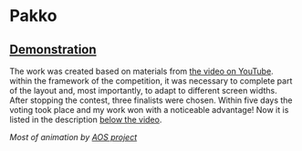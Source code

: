 <h1>Pakko</h1>
<h2>
    <a href="https://anodoree.github.io/Pakko/">
        Demonstration
    </a>
</h2>
<p>
    The work was created based on materials from <a href="https://www.youtube.com/watch?v=oxQpayexHnI&t=6s">the video on YouTube</a>. within the framework of the competition, it was necessary to complete part of the layout and, most importantly, to adapt to different screen widths. After stopping the contest, three finalists were chosen. Within five days the voting took place and my work won with a noticeable advantage! Now it is listed in the description <a href="https://www.youtube.com/watch?v=oxQpayexHnI&t=6s">below the video</a>.
</p>
<p>
    <i>Most of animation by 
        <a href="https://github.com/michalsnik/aos">
            AOS project
        </a>
    </i>
</p>